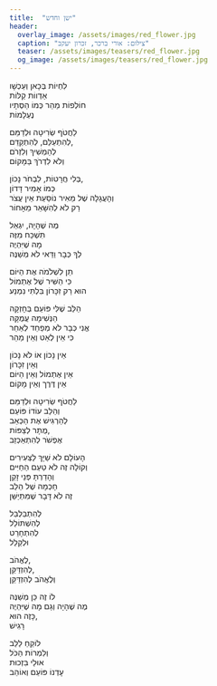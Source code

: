 ```yaml
---
title:  "ישן וחדש"
header:
  overlay_image: /assets/images/red_flower.jpg
  caption: "צילום: אורי ברכר, זכרון יעקב"
  teaser: /assets/images/teasers/red_flower.jpg
  og_image: /assets/images/teasers/red_flower.jpg
---
```


לִחְיוֹת בְּכָאן וְעַכְשָׁו  
אַדְווֹת קַלּוֹת  
חוֹלְפוֹת מַהֵר כְּמוֹ הַסְּתָיו  
נֶעְלָמוֹת
<!--more-->
לַחֲטֹף שְׂרִיטָה וּלְדַמֵּם  
לְהִתְעַלֵּם, לְהִתְקַדֵּם,  
לְהַמְשִׁיךְ וְלִזְרֹם  
וְלֹא לִדְרֹךְ בַּמָּקוֹם

בְּלִי חֲרָטוֹת, לִבְחֹר נָכוֹן,  
כְּמוֹ אָמִיר דָּדוֹן  
וְהָעֲגָלָה שֶׁל מֵאִיר נוֹסַעַת אֵין עֲצֹר  
רַק לֹא לְהִשָּׁאֵר מֵאָחוֹר

מֶה שֶׁהָיָה, יִגְאַל  
תִּשְׁכַּח מִזֶּה  
מָה שֶׁיִּהְיֶה  
לְךָ כְּבָר וַדַּאי לֹא מְשַׁנֶּה

תֵּן לִשְׁלֹמֹה אֶת הַיּוֹם  
כִּי הַשִּׁיר שֶׁל אֶתְמוֹל   
הוּא רַק זִכָּרוֹן
בִּלְתִּי נִמְנַע

הַלֵּב שֶׁלִּי פּוֹעֵם בְּחָזְקָה  
הַנְּשִׁימָה עֲמֻקָּה  
אֱנִי כְּבָר לֹא מְפַחֵד לְאַחֵר  
כִּי אֵין לְאַט וְאֵין מַהֵר

אֵין נָכוֹן אוֹ לֹא נָכוֹן  
וְאֵין זִכָּרוֹן  
אֵין אֶתְמוֹל וְאֵין הַיּוֹם  
אֵין דֶּרֶך וְאֵין מָקוֹם

לַחֲטֹף שְׂרִיטָה וּלְדַמֵּם  
וְהַלֵּב עוֹדוֹ פּוֹעֵם  
לְהַרְגִּישׁ אֶת הַכְּאֵב  
מֻתָּר לְצַפּוֹת,  
אֶפְשֹׁר לְהִתְאַכְזֵב

הָעוֹלָם לֹא שַׁיָּךְ לַצְּעִירִים  
וְקוֹלָה זֶה לֹא טַעַם הַחַיִּים  
וְהָדַרְתָּ פְּנֵי זָקֵן  
חָכְמָה שֶׁל הַלֵּב  
זֶה לֹא דָּבָר שֶׁמִּתְיַשֵּׁן

לְהִתְבַּלְבֵּל  
לְהִשְׁתּוֹלֵל  
לְהִתְחָרֵט  
וּלְקַלֵּל

לֶאֱהֹב,  
לְהִזְדַּקֵּן,  
וְלֶאֱהֹב לְהִזְדַּקֵּן

לוֹ זֶה כֵּן מְשַׁנֶּה  
מֶה שֶׁהָיָה וְגַם מָה שֶׁיִּהְיֶה  
כָּזֶה הוּא,  
רָגִישׁ

לוֹקֵחַ לַלֵּב  
וְלִמְרוֹת הַכֹּל  
אוּלַי בִּזְכוּת  
עָדְנוֹ פּוֹעֵם וְאוֹהֵב

